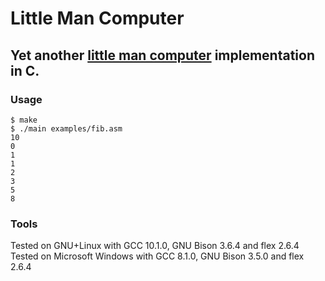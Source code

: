 # Little Man Computer
## Yet another [little man computer](https://en.wikipedia.org/wiki/Little_man_computer) implementation in C.

### Usage
```
$ make
$ ./main examples/fib.asm
10
0
1
1
2
3
5
8
```

### Tools
Tested on GNU+Linux with GCC 10.1.0, GNU Bison 3.6.4 and flex 2.6.4  
Tested on Microsoft Windows with GCC 8.1.0, GNU Bison 3.5.0 and flex 2.6.4

